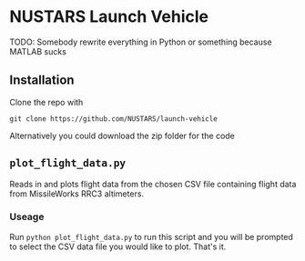 # NUSTARS Launch Vehicle
TODO: Somebody rewrite everything in Python or something because MATLAB sucks

## Installation
Clone the repo with 
```
git clone https://github.com/NUSTARS/launch-vehicle
```
Alternatively you could download the zip folder for the code

## `plot_flight_data.py`
Reads in and plots flight data from the chosen CSV file containing
flight data from MissileWorks RRC3 altimeters.
### Useage
Run `python plot_flight_data.py` to run this script and you will be 
prompted to select the CSV data file you would like to plot. That's it.

